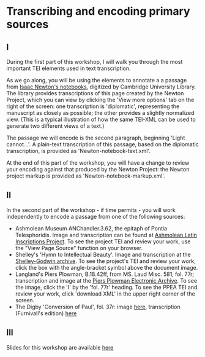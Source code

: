 # Transcribing and encoding primary sources

## I

During the first part of this workshop, I will walk you through the most important TEI elements used in text transcription. 

As we go along, you will be using the elements to annotate a a passage from [Isaac Newton's notebooks](http://cudl.lib.cam.ac.uk/view/MS-ADD-03996/210), digitized by Cambridge University Library. 
The library provides transcriptions of this page created by the Newton Project, which you can view by clicking the 'View more options' tab on the right of the screen: one transcription is 'diplomatic', 
representing the manuscript as closely as possible; the other provides a slightly normalized view. (This is a typical illustration of how the same TEI-XML can be used to generate two different views of a text.)

The passage we will encode is the second paragraph, beginning 'Light cannot...'. A plain-text transcription of this passage, based on the diplomatic transcription, is provided as 'Newton-notebook-text.xml'. 

At the end of this part of the workshop, you will have a change to review your encoding against that produced by the Newton Project: the Newton project markup is provided as 'Newton-notebook-markup.xml'.

## II

In the second part of the workshop - if time permits - you will work independently to encode a passage from one of the following sources:

- Ashmolean Museum ANChandler.3.62, the epitaph of Pontia Telesphoridis. Image and transcription can be found at [Ashmolean Latin Inscriptions Project](http://latininscriptions.ashmus.ox.ac.uk/xml/AN_Chandler_3_62.xml). To see the project TEI and review your work, use the "View Page Source" function on your browser.
- Shelley's 'Hymn to Intellectual Beauty'. Image and transcription at the [Shelley-Godwin archive](http://shelleygodwinarchive.org/sc/bl/hymn_to_intellectual_beauty/#/p1). To see the project's TEI and review your work, click the box with the angle-bracket symbol above the document image.
- Langland's Piers Plowman, B.18.42ff, from MS. Laud Misc. 581, fol. 77r; transcription and image at the [Piers Plowman Electronic Archive](http://piers.chass.ncsu.edu/texts/L/18?view=all#77r). To see the image, click the 'I' by the 'fol. 77r' heading. To see the PPEA TEI and review your work, click 'download XML' in the upper right corner of the screen.
- The Digby 'Conversion of Paul', fol. 37r: image [here](https://iiif.bodleian.ox.ac.uk/iiif/viewer/4028b70a-83d5-4192-857d-3b6c2ffd021a#?c=0&m=0&s=0&cv=71&r=0&xywh=-60%2C-1%2C2439%2C3072), transcription (Furnivall's edition) [here](https://archive.org/stream/digbyplayswitha00furngoog#page/n71/mode/1up) 

## III

Slides for this workshop are available [here](https://drive.google.com/file/d/1tTzFQOSXJme5V25rXulrRHAZQ4DmfZVV/view?usp=sharing)